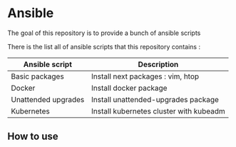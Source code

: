 # Ansible

The goal of this repository is to provide a bunch of ansible scripts

There is the list all of ansible scripts that this repository contains :

| Ansible script | Description |
|----------------|-------------|
| Basic packages | Install next packages : vim, htop |
| Docker | Install docker package |
| Unattended upgrades | Install unattended-upgrades package |
| Kubernetes | Install kubernetes cluster with kubeadm |

## How to use